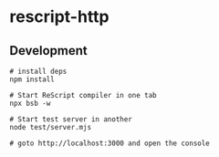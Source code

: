 # rescript-http

## Development
```
# install deps
npm install

# Start ReScript compiler in one tab
npx bsb -w

# Start test server in another
node test/server.mjs

# goto http://localhost:3000 and open the console
```
